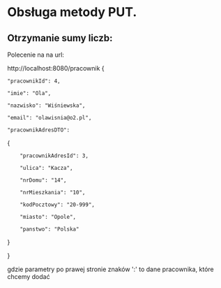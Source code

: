 
# Obsługa metody PUT.

## Otrzymanie sumy liczb:

Polecenie na na url:

http://localhost:8080/pracownik
{
   
    "pracownikId": 4,

    "imie": "Ola",

    "nazwisko": "Wiśniewska",

    "email": "olawisnia@o2.pl",

    "pracownikAdresDTO":
 {

        "pracownikAdresId": 3,
 
        "ulica": "Kacza",
     
        "nrDomu": "14",
    
        "nrMieszkania": "10",
 
        "kodPocztowy": "20-999",
   
        "miasto": "Opole",
      
        "panstwo": "Polska"
 
   }

}

gdzie parametry po prawej stronie znaków ':' to dane pracownika, które chcemy dodać

